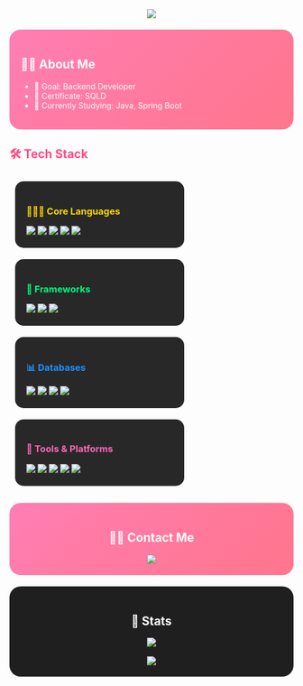 <!-- Welcome Banner -->
<div align="center">
  <img src="https://capsule-render.vercel.app/api?type=waving&color=gradient&height=240&text=Welcome%20to%20kimSummerrain's%20GitHub!&animation=twinkling&fontColor=ffffff&fontSize=40" />
</div>

<!-- About Me -->
<div style="background: linear-gradient(135deg, #ff7eb3, #ff758c); border-radius:20px; padding:20px; margin:20px 0; color:white;">
  <h2>👩‍💻 About Me</h2>
  <ul>
    <li>🎯 Goal: Backend Developer</li>
    <li>📖 Certificate: SQLD</li>
    <li>🌱 Currently Studying: Java, Spring Boot</li>
  </ul>
</div>

<!-- Tech Stack -->
<div style="margin:20px 0;">
  <h2 style="color:#ff4b81;">🛠️ Tech Stack</h2>
  
  <!-- Core Languages -->
  <div style="display:inline-block; background:#282828; border-radius:15px; padding:20px; margin:10px; width:260px; vertical-align:top; color:white;">
    <h3 style="color:#FFD700;">👩🏻‍💻 Core Languages</h3>
    <img src="https://img.shields.io/badge/Java-007396?style=flat-square&logo=Java&logoColor=white" />
    <img src="https://img.shields.io/badge/Python-3776AB?style=flat-square&logo=Python&logoColor=white" />
    <img src="https://img.shields.io/badge/HTML5-E34F26?style=flat-square&logo=HTML5&logoColor=white" />
    <img src="https://img.shields.io/badge/CSS3-1572B6?style=flat-square&logo=CSS3&logoColor=white" />
    <img src="https://img.shields.io/badge/JavaScript-F7DF1E?style=flat-square&logo=JavaScript&logoColor=black" />
  </div>

  <!-- Frameworks -->
  <div style="display:inline-block; background:#282828; border-radius:15px; padding:20px; margin:10px; width:260px; vertical-align:top; color:white;">
    <h3 style="color:#00FF7F;">🌱 Frameworks</h3>
    <img src="https://img.shields.io/badge/Spring%20Boot-6DB33F?style=flat-square&logo=springboot&logoColor=white" />
    <img src="https://img.shields.io/badge/Django-092E20?style=flat-square&logo=django&logoColor=white" />
    <img src="https://img.shields.io/badge/Flask-000000?style=flat-square&logo=flask&logoColor=white" />
  </div>

  <!-- Databases -->
  <div style="display:inline-block; background:#282828; border-radius:15px; padding:20px; margin:10px; width:260px; vertical-align:top; color:white;">
    <h3 style="color:#1E90FF;">📊 Databases</h3>
    <img src="https://img.shields.io/badge/MySQL-4479A1?style=flat-square&logo=mysql&logoColor=white" />
    <img src="https://img.shields.io/badge/MariaDB-003545?style=flat-square&logo=mariadb&logoColor=white" />
    <img src="https://img.shields.io/badge/MongoDB-47A248?style=flat-square&logo=mongodb&logoColor=white" />
    <img src="https://img.shields.io/badge/SQLite-003B57?style=flat-square&logo=sqlite&logoColor=white" />
  </div>

  <!-- Tools -->
  <div style="display:inline-block; background:#282828; border-radius:15px; padding:20px; margin:10px; width:260px; vertical-align:top; color:white;">
    <h3 style="color:#FF69B4;">🧭 Tools & Platforms</h3>
    <img src="https://img.shields.io/badge/Git-F05032?style=flat-square&logo=Git&logoColor=white" />
    <img src="https://img.shields.io/badge/GitHub-181717?style=flat-square&logo=GitHub&logoColor=white" />
    <img src="https://img.shields.io/badge/Docker-2496ED?style=flat-square&logo=docker&logoColor=white" />
    <img src="https://img.shields.io/badge/AWS-232F3E?style=flat-square&logo=amazonaws&logoColor=white" />
    <img src="https://img.shields.io/badge/Nginx-009639?style=flat-square&logo=nginx&logoColor=white" />
  </div>
</div>

<!-- Contact -->
<div style="background: linear-gradient(135deg, #ff7eb3, #ff758c); border-radius:20px; padding:20px; margin:20px 0; text-align:center; color:white;">
  <h2>🧑‍💻 Contact Me</h2>
  <a href="mailto:gbs06193@gmail.com">
    <img src="https://img.shields.io/badge/Gmail-EA4335?style=flat-square&logo=Gmail&logoColor=white">
  </a>
</div>

<!-- Stats -->
<div style="background:#1f1f1f; border-radius:20px; padding:20px; margin:20px 0; text-align:center;">
  <h2 style="color:white;">🏅 Stats</h2>
  <img src="https://github-readme-stats.vercel.app/api?username=kimSummerrain&show_icons=true&bg_color=1f1f1f&title_color=ffffff&text_color=ffffff" />
  <br><br>
  <img src="https://github-readme-streak-stats.herokuapp.com?user=kimSummerrain&theme=dark&hide_border=true" />
</div>
